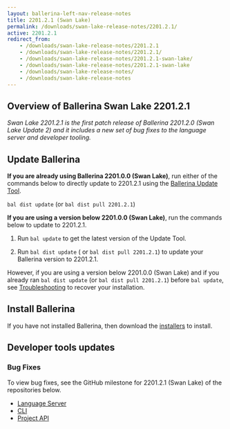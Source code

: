 ```yaml
---
layout: ballerina-left-nav-release-notes
title: 2201.2.1 (Swan Lake) 
permalink: /downloads/swan-lake-release-notes/2201.2.1/
active: 2201.2.1
redirect_from: 
    - /downloads/swan-lake-release-notes/2201.2.1
    - /downloads/swan-lake-release-notes/2201.2.1/
    - /downloads/swan-lake-release-notes/2201.2.1-swan-lake/
    - /downloads/swan-lake-release-notes/2201.2.1-swan-lake
    - /downloads/swan-lake-release-notes/
    - /downloads/swan-lake-release-notes
---
```


## Overview of Ballerina Swan Lake 2201.2.1

<em>Swan Lake 2201.2.1 is the first patch release of Ballerina 2201.2.0 (Swan Lake Update 2) and it includes a new set of bug fixes to the language server and developer tooling.</em> 

## Update Ballerina

**If you are already using Ballerina 2201.0.0 (Swan Lake)**, run either of the commands below to directly update to 2201.2.1 using the [Ballerina Update Tool](/learn/update-tool/).

`bal dist update` (or `bal dist pull 2201.2.1`)

**If you are using a version below 2201.0.0 (Swan Lake)**, run the commands below to update to 2201.2.1.

1. Run `bal update` to get the latest version of the Update Tool.

2. Run `bal dist update` ( or `bal dist pull 2201.2.1`) to update your Ballerina version to 2201.2.1.

However, if you are using a version below 2201.0.0 (Swan Lake) and if you already ran `bal dist update` (or `bal dist pull 2201.2.1`) before `bal update`, see [Troubleshooting](/downloads/swan-lake-release-notes/swan-lake-2201.0.0#troubleshooting) to recover your installation.

## Install Ballerina

If you have not installed Ballerina, then download the [installers](/downloads/#swanlake) to install.

## Developer tools updates

### Bug Fixes

To view bug fixes, see the GitHub milestone for 2201.2.1 (Swan Lake) of the repositories below.

- [Language Server](https://github.com/ballerina-platform/ballerina-lang/issues?q=is%3Aissue+label%3ATeam%2FLanguageServer%2FExtensions+milestone%3A2201.2.1+is%3Aclosed)
- [CLI](https://github.com/ballerina-platform/ballerina-lang/issues?q=is%3Aissue+is%3Aclosed+milestone%3A2201.2.1+label%3AArea%2FCLI)
- [Project API](https://github.com/ballerina-platform/ballerina-lang/issues?q=is%3Aissue+milestone%3A2201.2.1+is%3Aclosed+label%3AArea%2FProjectAPI)

<!-- <style>.cGitButtonContainer, .cBallerinaTocContainer {display:none;}</style> -->